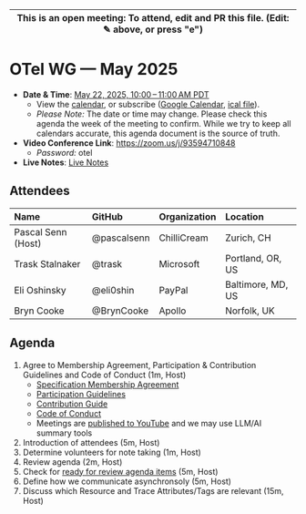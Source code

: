 | This is an open meeting: To attend, edit and PR this file. (Edit: ✎ above, or press "e") |
| ---------------------------------------------------------------------------------------- |

# OTel WG — May 2025

- **Date & Time**: [May 22, 2025, 10:00 – 11:00 AM PDT](https://www.timeanddate.com/worldclock/converter.html?iso=20250522T170000&p1=224&p2=179&p3=136&p4=268&p5=367&p6=438&p7=248&p8=240)
  - View the [calendar][], or subscribe ([Google Calendar][], [ical file][]).
  - _Please Note:_ The date or time may change. Please check this agenda the
    week of the meeting to confirm. While we try to keep all calendars accurate,
    this agenda document is the source of truth.
- **Video Conference Link**: https://zoom.us/j/93594710848
  - _Password:_ otel
- **Live Notes**: [Live Notes][]

[calendar]: https://calendar.google.com/calendar/embed?src=linuxfoundation.org_ik79t9uuj2p32i3r203dgv5mo8%40group.calendar.google.com
[google calendar]: https://calendar.google.com/calendar?cid=bGludXhmb3VuZGF0aW9uLm9yZ19pazc5dDl1dWoycDMyaTNyMjAzZGd2NW1vOEBncm91cC5jYWxlbmRhci5nb29nbGUuY29t
[ical file]: https://calendar.google.com/calendar/ical/linuxfoundation.org_ik79t9uuj2p32i3r203dgv5mo8%40group.calendar.google.com/public/basic.ics
[live notes]: https://docs.google.com/document/d/1f8RdYS_avbBcH1AGa1wMGYxrGVS8_HKfMAB8gjQ8ZfE/edit?usp=sharing

## Attendees

<!-- prettier-ignore -->
| Name               | GitHub        | Organization       | Location              |
| :----------------- | :------------ | :----------------- | :-------------------- |
| Pascal Senn (Host) | @pascalsenn   | ChilliCream        | Zurich, CH            |
| Trask Stalnaker    | @trask        | Microsoft          | Portland, OR, US      |
| Eli Oshinsky       | @eli0shin     | PayPal             | Baltimore, MD, US     |
| Bryn Cooke         | @BrynCooke    | Apollo             | Norfolk, UK           |


## Agenda

1. Agree to Membership Agreement, Participation & Contribution Guidelines and Code of Conduct (1m, Host)
   - [Specification Membership Agreement](https://github.com/graphql/foundation)
   - [Participation Guidelines](https://github.com/graphql/graphql-wg#participation-guidelines)
   - [Contribution Guide](https://github.com/graphql/graphql-spec/blob/main/CONTRIBUTING.md)
   - [Code of Conduct](https://github.com/graphql/foundation/blob/master/CODE-OF-CONDUCT.md)
   - Meetings are [published to YouTube](https://www.youtube.com/@GraphQLFoundation/videos) and we may use LLM/AI summary tools
1. Introduction of attendees (5m, Host)
1. Determine volunteers for note taking (1m, Host)
1. Review agenda (2m, Host)
1. Check for [ready for review agenda items](https://github.com/graphql/otel-wg/issues?q=is%3Aissue+is%3Aopen+label%3A%22Ready+for+review+%F0%9F%99%8C%22+sort%3Aupdated-desc) (5m, Host)
1. Define how we communicate asynchronsoly (5m, Host)
1. Discuss which Resource and Trace Attributes/Tags are relevant (15m, Host)

